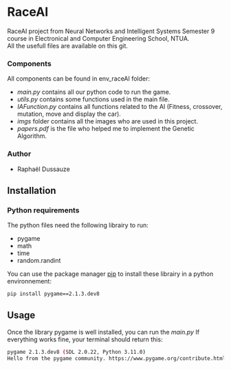 # RaceAI
RaceAI project from Neural Networks and Intelligent Systems Semester 9 course in Electronical and Computer Engineering School, NTUA.  
All the usefull files are available on this git.

### Components
All components can be found in env_raceAI folder:  
- *main.py* contains all our python code to run the game.
- *utils.py* contains some functions used in the main file. 
- *IAFunction.py* contains all functions related to the AI (Fitness, crossover, mutation, move and display the car). 
- *imgs* folder contains all the images who are used in this project.
- *papers.pdf* is the file who helped me to implement the Genetic Algorithm.

### Author
- Raphaël Dussauze

## Installation

### Python requirements 

The python files need the following librairy to run:

- pygame
- math
- time
- random.randint

You can use the package manager [pip](https://pip.pypa.io/en/stable/) to install these librairy in a python environnement:

```bash
pip install pygame==2.1.3.dev8
```

## Usage

Once the library pygame is well installed, you can run the *main.py* 
If everything works fine, your terminal should return this:

```bash
pygame 2.1.3.dev8 (SDL 2.0.22, Python 3.11.0)
Hello from the pygame community. https://www.pygame.org/contribute.html
```





